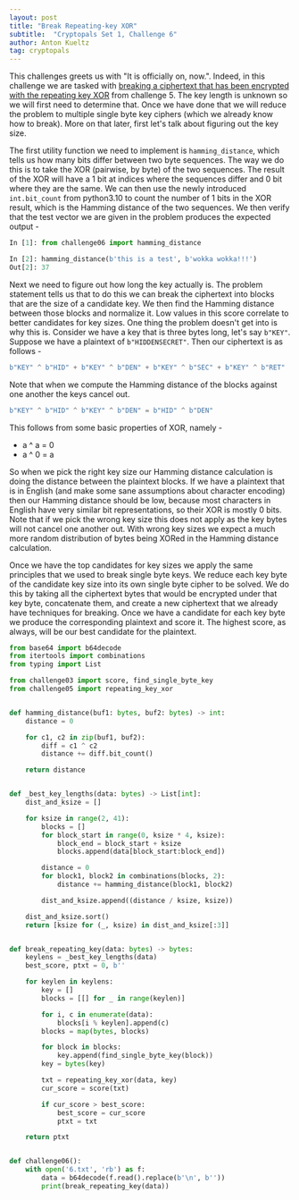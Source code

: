 ```yaml
---
layout: post
title: "Break Repeating-key XOR"
subtitle:  "Cryptopals Set 1, Challenge 6"
author: Anton Kueltz
tag: cryptopals
---
```


This challenges greets us with "It is officially on, now.". Indeed, in this 
challenge we are tasked with [breaking a ciphertext that has been encrypted
with the repeating key XOR](https://cryptopals.com/sets/1/challenges/6) 
from challenge 5. The key length is unknown so we
will first need to determine that. Once we have done that we will reduce the
problem to multiple single byte key ciphers (which we already know how to
break). More on that later, first let's talk about figuring out the key
size.

The first utility function we need to implement is `hamming_distance`, which
tells us how many bits differ between two byte sequences. The way we do this
is to take the XOR (pairwise, by byte) of the two sequences. The result of
the XOR will have a 1 bit at indices where the sequences differ and 0 bit
where they are the same. We can then use the newly introduced 
`int.bit_count` from python3.10 to count the number of 1 bits in the XOR 
result, which is the Hamming distance of the two sequences. We then verify 
that the test vector we are given in the problem produces the expected
output -

```python
In [1]: from challenge06 import hamming_distance

In [2]: hamming_distance(b'this is a test', b'wokka wokka!!!')
Out[2]: 37
```

Next we need to figure out how long the key actually is. The problem
statement tells us that to do this we can break the ciphertext into
blocks that are the size of a candidate key. We then find the Hamming
distance between those blocks and normalize it. Low values in this score
correlate to better candidates for key sizes. One thing the problem doesn't
get into is why this is. Consider we have a key that is three bytes long, 
let's say `b"KEY"`. Suppose we have a plaintext of `b"HIDDENSECRET"`. Then
our ciphertext is as follows -

```python
b"KEY" ^ b"HID" + b"KEY" ^ b"DEN" + b"KEY" ^ b"SEC" + b"KEY" ^ b"RET"
```

Note that when we compute the Hamming distance of the blocks against one
another the keys cancel out.

```python
b"KEY" ^ b"HID" ^ b"KEY" ^ b"DEN" = b"HID" ^ b"DEN"
```

This follows from some basic properties of XOR, namely -
* a ^ a = 0
* a ^ 0 = a

So when we pick the right key size our Hamming distance calculation is doing
the distance between the plaintext blocks. If we have a plaintext that is in
English (and make some sane assumptions about character encoding) then our
Hamming distance should be low, because most characters in English have very
similar bit representations, so their XOR is mostly 0 bits. Note that if we
pick the wrong key size this does not apply as the key bytes will not cancel
one another out. With wrong key sizes we expect a much more random
distribution of bytes being XORed in the Hamming distance calculation.

Once we have the top candidates for key sizes we apply the same principles
that we used to break single byte keys. We reduce each key byte of the
candidate key size into its own single byte cipher to be solved. We do this
by taking all the ciphertext bytes that would be encrypted under that key
byte, concatenate them, and create a new ciphertext that we already have
techniques for breaking. Once we have a candidate for each key byte we
produce the corresponding plaintext and score it. The highest score, as
always, will be our best candidate for the plaintext.

```python
from base64 import b64decode
from itertools import combinations
from typing import List

from challenge03 import score, find_single_byte_key
from challenge05 import repeating_key_xor


def hamming_distance(buf1: bytes, buf2: bytes) -> int:
    distance = 0

    for c1, c2 in zip(buf1, buf2):
        diff = c1 ^ c2
        distance += diff.bit_count()

    return distance


def _best_key_lengths(data: bytes) -> List[int]:
    dist_and_ksize = []

    for ksize in range(2, 41):
        blocks = []
        for block_start in range(0, ksize * 4, ksize):
            block_end = block_start + ksize
            blocks.append(data[block_start:block_end])

        distance = 0
        for block1, block2 in combinations(blocks, 2):
            distance += hamming_distance(block1, block2)

        dist_and_ksize.append((distance / ksize, ksize))

    dist_and_ksize.sort()
    return [ksize for (_, ksize) in dist_and_ksize[:3]]


def break_repeating_key(data: bytes) -> bytes:
    keylens = _best_key_lengths(data)
    best_score, ptxt = 0, b''

    for keylen in keylens:
        key = []
        blocks = [[] for _ in range(keylen)]

        for i, c in enumerate(data):
            blocks[i % keylen].append(c)
        blocks = map(bytes, blocks)

        for block in blocks:
            key.append(find_single_byte_key(block))
        key = bytes(key)

        txt = repeating_key_xor(data, key)
        cur_score = score(txt)

        if cur_score > best_score:
            best_score = cur_score
            ptxt = txt

    return ptxt


def challenge06():
    with open('6.txt', 'rb') as f:
        data = b64decode(f.read().replace(b'\n', b''))
        print(break_repeating_key(data))
```